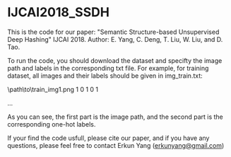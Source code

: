 # IJCAI2018_SSDH
This is the code for our paper: "Semantic Structure-based Unsupervised Deep Hashing" IJCAI 2018.
Author: E. Yang, C. Deng, T. Liu, W. Liu, and D. Tao.

To run the code, you should download the dataset and specifty the image path and labels in the corresponding txt file.
For example, for training dataset, all images and their labels should be given in img_train.txt:

\path\to\train_img1.png 1 0 1 0 1

...

As you can see, the first part is the image path, and the second part is the corresponding one-hot labels.

If your find the code usfull, please cite our paper, and if you have any questions, please feel free to contact Erkun Yang (erkunyang@gmail.com)
